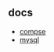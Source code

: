 
## docs

- [compse](https://docs.docker.com/compose/compose-file/)
- [mysql](https://docs.docker.com/samples/library/mysql/)
